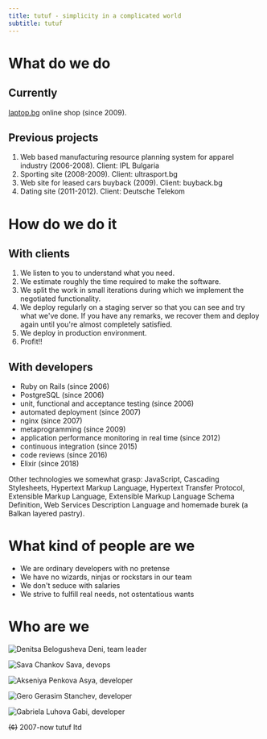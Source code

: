 ```yaml
---
title: tutuf - simplicity in a complicated world
subtitle: tutuf
---
```


# What do we do

## Currently
[laptop.bg](http://laptop.bg) online shop (since 2009).

## Previous projects
1. Web based manufacturing resource planning system for apparel industry (2006-2008). Client: IPL Bulgaria
2. Sporting site (2008-2009). Client: ultrasport.bg
3. Web site for leased cars buyback (2009). Client: buyback.bg
4. Dating site (2011-2012). Client: Deutsche Telekom

# How do we do it

## With clients
1. We listen to you to understand what you need.
1. We estimate roughly the time required to make the software.
1. We split the work in small iterations during which we implement the negotiated functionality.
1. We deploy regularly on a staging server so that you can see and try what we've done. If you have any remarks, we recover them and deploy again until you're almost completely satisfied.
1. We deploy in production environment.
1. Profit!!

## With developers
* Ruby on Rails (since  2006)
* PostgreSQL (since  2006)
* unit, functional and acceptance testing (since  2006)
* automated deployment (since  2007)
* nginx (since  2007)
* metaprogramming (since  2009)
* application performance monitoring in real time (since  2012)
* continuous integration (since  2015)
* code reviews (since  2016)
* Elixir (since  2018)

Other technologies we somewhat grasp: JavaScript, Cascading Stylesheets, Hypertext Markup Language, Hypertext Transfer Protocol, Extensible Markup Language, Extensible Markup Language Schema Definition, Web Services Description Language and homemade burek (a Balkan layered pastry).

# What kind of people are we
* We are ordinary developers with no pretense
* We have no wizards, ninjas or rockstars in our team
* We don't seduce with salaries
* We strive to fulfill real needs, not ostentatious wants

# Who are we
![Denitsa Belogusheva](images/deni.png)
Deni, team leader

![Sava Chankov](images/sava.png)
Sava, devops

![Akseniya Penkova](images/asya.png)
Asya, developer

![Gero](images/gero.png)
Gerasim Stanchev, developer

![Gabriela Luhova](images/gabi.png)
Gabi, developer

~~(¢)~~ 2007-now tutuf ltd
